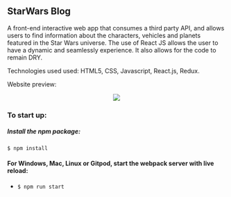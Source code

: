 ## StarWars Blog

A front-end interactive web app that consumes a third party API, and allows users to find information about the characters, vehicles and planets featured in the Star Wars universe. The use of React JS allows the user to have a dynamic and seamlessly experience. It also allows for the code to remain DRY.

Technologies used used: HTML5, CSS, Javascript, React.js, Redux.

Website preview:

<p align="center">
<a href="https://www.loom.com/share/f37c6838b3f1496c95111e515e83dd9b"><img src="https://github.com/4GeeksAcademy/react-hello-webapp/blob/master/src/img/how-to.png?raw=true" /></a>
</p>

### To start up:

##### Install the npm package:
```
$ npm install
```

#### For Windows, Mac, Linux or Gitpod, start the webpack server with live reload:
- `$ npm run start`

